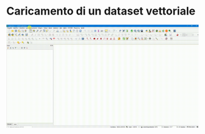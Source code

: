 # Caricamento di un dataset vettoriale

![](https://github.com/Envixlab/paesaggioGIS/raw/master/images/ice_video_20210309-205056.gif)
